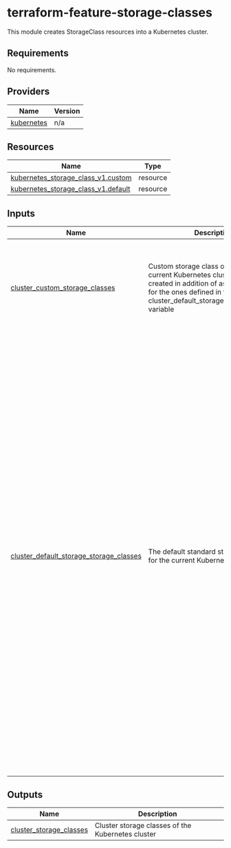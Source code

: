 <!-- BEGIN_TF_DOCS -->
# terraform-feature-storage-classes

This module creates StorageClass resources into a Kubernetes cluster. 

## Requirements

No requirements.
## Providers

| Name | Version |
|------|---------|
| <a name="provider_kubernetes"></a> [kubernetes](#provider\_kubernetes) | n/a |
## Resources

| Name | Type |
|------|------|
| [kubernetes_storage_class_v1.custom](https://registry.terraform.io/providers/hashicorp/kubernetes/latest/docs/resources/storage_class_v1) | resource |
| [kubernetes_storage_class_v1.default](https://registry.terraform.io/providers/hashicorp/kubernetes/latest/docs/resources/storage_class_v1) | resource |
## Inputs

| Name | Description | Type | Default | Required |
|------|-------------|------|---------|:--------:|
| <a name="input_cluster_custom_storage_classes"></a> [cluster\_custom\_storage\_classes](#input\_cluster\_custom\_storage\_classes) | Custom storage class objects for the current Kubernetes cluster that can be created in addition of as a substitution for the ones defined in the cluster\_default\_storage\_storage\_classes variable | <pre>map(object({<br>    name                   = optional(string)<br>    annotations            = optional(any)<br>    reclaim_policy         = optional(string)<br>    volume_binding_mode    = optional(string)<br>    allow_volume_expansion = optional(bool)<br>    storage_provisioner    = optional(string)<br>    parameters             = optional(any)<br>  }))</pre> | `{}` | no |
| <a name="input_cluster_default_storage_storage_classes"></a> [cluster\_default\_storage\_storage\_classes](#input\_cluster\_default\_storage\_storage\_classes) | The default standard storage class type for the current Kubernetes cluster | <pre>map(object({<br>    name                   = optional(string)<br>    annotations            = optional(any)<br>    reclaim_policy         = optional(string)<br>    volume_binding_mode    = optional(string)<br>    allow_volume_expansion = optional(bool)<br>    parameters             = optional(any)<br>  }))</pre> | <pre>{<br>  "golden": {<br>    "allow_volume_expansion": true,<br>    "annotations": {<br>      "storageclass.kubernetes.io/is-default-class": "false"<br>    },<br>    "name": "golden",<br>    "parameters": {<br>      "allowAutoIOPSPerGBIncrease": true,<br>      "csi.storage.k8s.io/fstype": "ext3",<br>      "encrypted": true,<br>      "type": "io1"<br>    },<br>    "reclaim_policy": "Retain",<br>    "volume_binding_mode": "WaitForFirstConsumer"<br>  },<br>  "platinum": {<br>    "allow_volume_expansion": true,<br>    "annotations": {<br>      "storageclass.kubernetes.io/is-default-class": "false"<br>    },<br>    "name": "platinum",<br>    "parameters": {<br>      "allowAutoIOPSPerGBIncrease": true,<br>      "csi.storage.k8s.io/fstype": "xfs",<br>      "encrypted": true,<br>      "type": "io2"<br>    },<br>    "reclaim_policy": "Retain",<br>    "volume_binding_mode": "WaitForFirstConsumer"<br>  },<br>  "standard": {<br>    "allow_volume_expansion": true,<br>    "annotations": {<br>      "storageclass.kubernetes.io/is-default-class": "true"<br>    },<br>    "name": "standard",<br>    "parameters": {<br>      "allowAutoIOPSPerGBIncrease": true,<br>      "csi.storage.k8s.io/fstype": "ext3",<br>      "encrypted": true,<br>      "type": "gp3"<br>    },<br>    "reclaim_policy": "Retain",<br>    "volume_binding_mode": "WaitForFirstConsumer"<br>  }<br>}</pre> | no |
## Outputs

| Name | Description |
|------|-------------|
| <a name="output_cluster_storage_classes"></a> [cluster\_storage\_classes](#output\_cluster\_storage\_classes) | Cluster storage classes of the Kubernetes cluster |
<!-- END_TF_DOCS -->